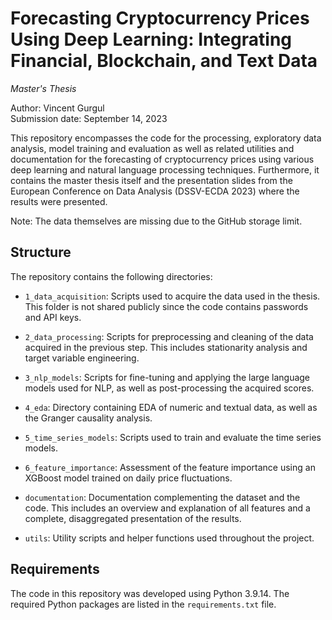 # Forecasting Cryptocurrency Prices Using Deep Learning: Integrating Financial, Blockchain, and Text Data

<em>Master's Thesis</em>

Author: Vincent Gurgul<br>
Submission date: September 14, 2023

This repository encompasses the code for the processing, exploratory data analysis, model training and evaluation as well as related utilities and documentation for the forecasting of cryptocurrency prices using various deep learning and natural language processing techniques. Furthermore, it contains the master thesis itself and the presentation slides from the European Conference on Data Analysis (DSSV-ECDA 2023) where the results were presented.

Note: The data themselves are missing due to the GitHub storage limit.


## Structure

The repository contains the following directories:

- <code>1_data_acquisition</code>: Scripts used to acquire the data used in the thesis. This folder is not shared publicly since the code contains passwords and API keys.

- <code>2_data_processing</code>: Scripts for preprocessing and cleaning of the data acquired in the previous step. This includes stationarity analysis and target variable engineering.

- <code>3_nlp_models</code>: Scripts for fine-tuning and applying the large language models used for NLP, as well as post-processing the acquired scores.

- <code>4_eda</code>: Directory containing EDA of numeric and textual data, as well as the Granger causality analysis.

- <code>5_time_series_models</code>: Scripts used to train and evaluate the time series models.

- <code>6_feature_importance</code>: Assessment of the feature importance using an XGBoost model trained on daily price fluctuations.

- <code>documentation</code>: Documentation complementing the dataset and the code. This includes an overview and explanation of all features and a complete, disaggregated presentation of the results.

- <code>utils</code>: Utility scripts and helper functions used throughout the project.


## Requirements

The code in this repository was developed using Python 3.9.14. The required Python packages are listed in the <code>requirements.txt</code> file.
